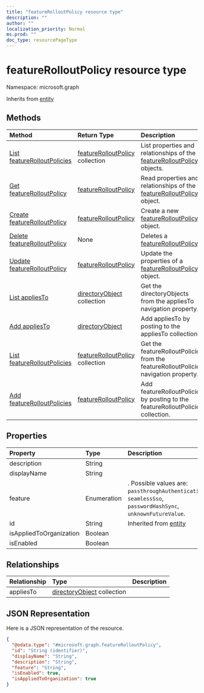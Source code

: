 ```yaml
---
title: "featureRolloutPolicy resource type"
description: ""
author: ""
localization_priority: Normal
ms.prod: ""
doc_type: resourcePageType
---
```


# featureRolloutPolicy resource type


Namespace: microsoft.graph




Inherits from [entity](../resources/entity.md)

## Methods
|Method|Return Type|Description|
|:---|:---|:---|
|[List featureRolloutPolicies](../api/featurerolloutpolicy-list.md)|[featureRolloutPolicy](../resources/featurerolloutpolicy.md) collection|List properties and relationships of the [featureRolloutPolicy](../resources/featurerolloutpolicy.md) objects.|
|[Get featureRolloutPolicy](../api/featurerolloutpolicy-get.md)|[featureRolloutPolicy](../resources/featurerolloutpolicy.md)|Read properties and relationships of the [featureRolloutPolicy](../resources/featurerolloutpolicy.md) object.|
|[Create featureRolloutPolicy](../api/featurerolloutpolicy-create.md)|[featureRolloutPolicy](../resources/featurerolloutpolicy.md)|Create a new [featureRolloutPolicy](../resources/featurerolloutpolicy.md) object.|
|[Delete featureRolloutPolicy](../api/featurerolloutpolicy-delete.md)|None|Deletes a [featureRolloutPolicy](../resources/featurerolloutpolicy.md).|
|[Update featureRolloutPolicy](../api/featurerolloutpolicy-update.md)|[featureRolloutPolicy](../resources/featurerolloutpolicy.md)|Update the properties of a [featureRolloutPolicy](../resources/featurerolloutpolicy.md) object.|
|[List appliesTo](../api/featurerolloutpolicy-list-appliesto.md)|[directoryObject](../resources/directoryobject.md) collection|Get the directoryObjects from the appliesTo navigation property.|
|[Add appliesTo](../api/featurerolloutpolicy-post-appliesto.md)|[directoryObject](../resources/directoryobject.md)|Add appliesTo by posting to the appliesTo collection.|
|[List featureRolloutPolicies](../api/directory-list-featurerolloutpolicies.md)|[featureRolloutPolicy](../resources/featurerolloutpolicy.md) collection|Get the featureRolloutPolicies from the featureRolloutPolicies navigation property.|
|[Add featureRolloutPolicies](../api/directory-post-featurerolloutpolicies.md)|[featureRolloutPolicy](../resources/featurerolloutpolicy.md)|Add featureRolloutPolicies by posting to the featureRolloutPolicies collection.|

## Properties
|Property|Type|Description|
|:---|:---|:---|
|description|String||
|displayName|String||
|feature|Enumeration|. Possible values are: `passthroughAuthentication`, `seamlessSso`, `passwordHashSync`, `unknownFutureValue`.|
|id|String| Inherited from [entity](../resources/entity.md)|
|isAppliedToOrganization|Boolean||
|isEnabled|Boolean||

## Relationships
|Relationship|Type|Description|
|:---|:---|:---|
|appliesTo|[directoryObject](../resources/directoryobject.md) collection||

## JSON Representation
Here is a JSON representation of the resource.
<!-- {
  "blockType": "resource",
  "keyProperty": "id",
  "@odata.type": "microsoft.graph.featureRolloutPolicy",
  "baseType": "microsoft.graph.entity",
  "openType": false
}
-->
``` json
{
  "@odata.type": "#microsoft.graph.featureRolloutPolicy",
  "id": "String (identifier)",
  "displayName": "String",
  "description": "String",
  "feature": "String",
  "isEnabled": true,
  "isAppliedToOrganization": true
}
```

